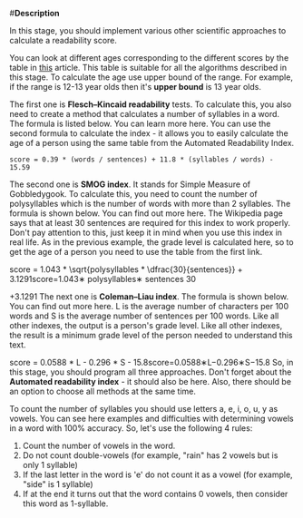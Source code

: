 #**Description**

In this stage, you should implement various other scientific approaches to calculate a readability score.

You can look at different ages corresponding to the different scores by the table in [this](https://www.google.com) article. This table is suitable for all the algorithms described in this stage. To calculate the age use upper bound of the range. For example, if the range is 12-13 year olds then it's **upper bound** is 13 year olds.

The first one is **Flesch–Kincaid readability** tests. To calculate this, you also need to create a method that calculates a number of syllables in a word. The formula is listed below. You can learn more here. You can use the second formula to calculate the index - it allows you to easily calculate the age of a person using the same table from the Automated Readability Index.

`score = 0.39 * (words / sentences) + 11.8 * (syllables / words) - 15.59 `

The second one is **SMOG index**. It stands for Simple Measure of Gobbledygook. To calculate this, you need to count the number of polysyllables which is the number of words with more than 2 syllables. The formula is shown below. You can find out more here. The Wikipedia page says that at least 30 sentences are required for this index to work properly. Don't pay attention to this, just keep it in mind when you use this index in real life. As in the previous example, the grade level is calculated here, so to get the age of a person you need to use the table from the first link.

score = 1.043 * \sqrt{polysyllables * \dfrac{30}{sentences}} + 3.1291score=1.043∗ 
polysyllables∗ 
sentences
30

 +3.1291
The next one is **Coleman–Liau index**. The formula is shown below. You can find out more here. L is the average number of characters per 100 words and S is the average number of sentences per 100 words. Like all other indexes, the output is a person's grade level. Like all other indexes, the result is a minimum grade level of the person needed to understand this text.

score = 0.0588 * L - 0.296 * S - 15.8score=0.0588∗L−0.296∗S−15.8
So, in this stage, you should program all three approaches. Don't forget about the **Automated readability index** - it should also be here. Also, there should be an option to choose all methods at the same time.

To count the number of syllables you should use letters a, e, i, o, u, y as vowels. You can see here examples and difficulties with determining vowels in a word with 100% accuracy. So, let's use the following 4 rules:

1. Count the number of vowels in the word.
2. Do not count double-vowels (for example, "rain" has 2 vowels but is only 1 syllable)
3. If the last letter in the word is 'e' do not count it as a vowel (for example, "side" is 1 syllable) 
4. If at the end it turns out that the word contains 0 vowels, then consider this word as 1-syllable.
